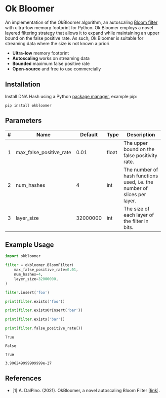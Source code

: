 # Ok Bloomer
An implementation of the OkBloomer algorithm, an autoscaling [Bloom filter](https://en.wikipedia.org/wiki/Bloom_filter) with ultra-low memory footprint for Python. Ok Bloomer employs a novel layered filtering strategy that allows it to expand while maintaining an upper bound on the false positive rate. As such, Ok Bloomer is suitable for streaming data where the size is not known a priori.

- **Ultra-low** memory footprint
- **Autoscaling** works on streaming data
- **Bounded** maximum false positive rate
- **Open-source** and free to use commercially

## Installation
Install DNA Hash using a Python [package manager](https://packaging.python.org/en/latest/tutorials/installing-packages/), example pip:

```
pip install okbloomer
```

## Parameters
| # | Name | Default | Type | Description |
|---|---|---|---|---|
| 1 | max_false_positive_rate | 0.01 | float | The upper bound on the false positivity rate. |
| 2 | num_hashes | 4 | int | The number of hash functions used, i.e. the number of slices per layer. |
| 3 | layer_size | 32000000 | int | The size of each layer of the filter in bits. |

## Example Usage

```python
import okbloomer

filter = okbloomer.BloomFilter(
    max_false_positive_rate=0.01,
    num_hashes=4,
    layer_size=32000000,
)

filter.insert('foo')

print(filter.exists('foo'))

print(filter.existsOrInsert('bar'))

print(filter.exists('bar'))

print(filter.false_positive_rate())
```

```
True 

False

True

3.906249999999999e-27
```

## References
- [1] A. DalPino. (2021). OkBloomer, a novel autoscaling Bloom Filter [[link](https://github.com/andrewdalpino/OkBloomer)].
